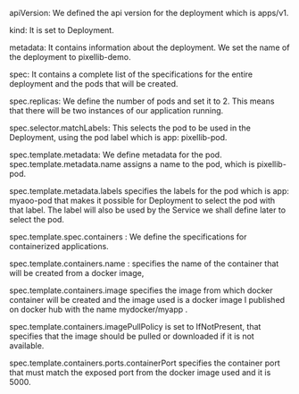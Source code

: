 apiVersion:
We defined the api version for the deployment which is apps/v1.

kind:
It is set to Deployment.

metadata:
It contains information about the deployment. We set the name of the deployment to pixellib-demo.

spec:
It contains a complete list of the specifications for the entire deployment and the pods that will be created.

spec.replicas:
We define the number of pods and set it to 2. This means that there will be two instances of our application running.

spec.selector.matchLabels:
This selects the pod to be used in the Deployment, using the pod label which is app: pixellib-pod.

spec.template.metadata:
We define metadata for the pod. spec.template.metadata.name assigns a name to the pod, which is pixellib-pod.

spec.template.metadata.labels
specifies the labels for the pod which is app: myaoo-pod that makes it possible for Deployment to select the pod with that label. The label will also be used by the Service we shall define later to select the pod.

spec.template.spec.containers :
We define the specifications for containerized applications.

spec.template.containers.name :
specifies the name of the container that will be created from a docker image,

spec.template.containers.image
specifies the image from which docker container will be created and the image used is a docker image I published on docker hub with the name mydocker/myapp .

spec.template.containers.imagePullPolicy
is set to IfNotPresent, that specifies that the image should be pulled or downloaded if it is not available.

spec.template.containers.ports.containerPort
specifies the container port that must match the exposed port from the docker image used and it is 5000.

